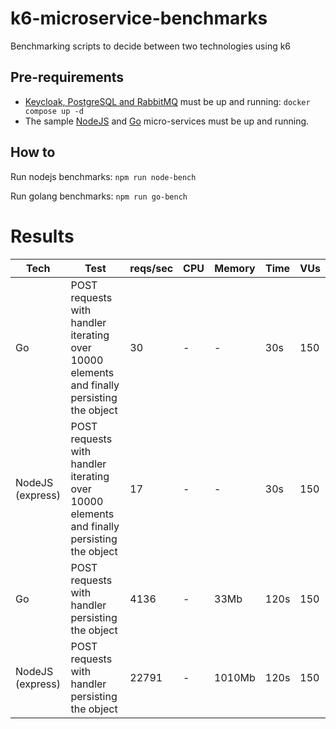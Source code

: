 # k6-microservice-benchmarks

Benchmarking scripts to decide between two technologies using k6

## Pre-requirements

- [Keycloak, PostgreSQL and RabbitMQ](https://github.com/aveiga/basic-golang-staticfile-server/blob/main/docker-compose.yml) must be up and running: `docker compose up -d`
- The sample [NodeJS](https://github.com/aveiga/basic-express-staticfile-server) and [Go](https://github.com/aveiga/basic-golang-staticfile-server) micro-services must be up and running.

## How to

Run nodejs benchmarks: `npm run node-bench`

Run golang benchmarks: `npm run go-bench`

# Results

| Tech             | Test                                                                                       | reqs/sec | CPU | Memory | Time | VUs |
| ---------------- | ------------------------------------------------------------------------------------------ | -------- | --- | ------ | ---- | --- |
| Go               | POST requests with handler iterating over 10000 elements and finally persisting the object | 30       | -   | -      | 30s  | 150 |
| NodeJS (express) | POST requests with handler iterating over 10000 elements and finally persisting the object | 17       | -   | -      | 30s  | 150 |
| Go               | POST requests with handler persisting the object                                           | 4136     | -   | 33Mb   | 120s | 150 |
| NodeJS (express) | POST requests with handler persisting the object                                           | 22791    | -   | 1010Mb | 120s | 150 |
